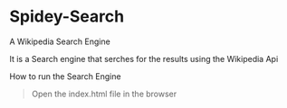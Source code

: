 # Spidey-Search
A Wikipedia Search Engine 

It is a Search engine that serches for the results using the Wikipedia Api

How to run the Search Engine
> Open the index.html file in the browser
